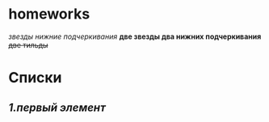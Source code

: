 # homeworks
*звезды нижние подчеркивания* **две звезды два нижних подчеркивания** ~~две тильды~~
# Списки
## *1.первый элемент*

